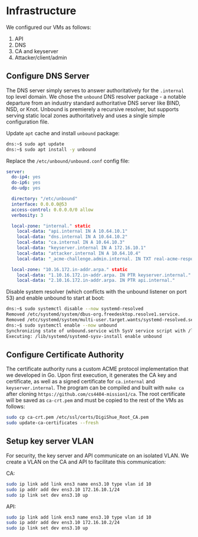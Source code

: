 # Infrastructure

We configured our VMs as follows:

1. API
2. DNS
3. CA and keyserver
4. Attacker/client/admin

## Configure DNS Server

The DNS server simply serves to answer authoritatively for the `.internal` top level domain. We chose the `unbound` DNS resolver package - a notable departure from an industry standard authoritative DNS server like BIND, NSD, or Knot. Unbound is premierely a recursive resolver, but supports serving static local zones authoritatively and uses a single simple configuration file.

Update `apt` cache and install `unbound` package:

```bash
dns:~$ sudo apt update
dns:~$ sudo apt install -y unbound
```

Replace the `/etc/unbound/unbound.conf` config file:

```yaml
server:
  do-ip4: yes
  do-ip6: yes
  do-udp: yes

  directory: "/etc/unbound"
  interface: 0.0.0.0@53
  access-control: 0.0.0.0/0 allow
  verbosity: 3

  local-zone: "internal." static
    local-data: "api.internal IN A 10.64.10.1"
    local-data: "dns.internal IN A 10.64.10.2"
    local-data: "ca.internal IN A 10.64.10.3"
    local-data: "keyserver.internal IN A 172.16.10.1"
    local-data: "attacker.internal IN A 10.64.10.4"
    local-data: "_acme-challenge.admin.internal. IN TXT real-acme-response"

  local-zone: "10.16.172.in-addr.arpa." static
    local-data: "1.10.16.172.in-addr.arpa. IN PTR keyserver.internal."
    local-data: "2.10.16.172.in-addr.arpa. IN PTR api.internal."
```

Disable system resolver (which conflicts with the unbound listener on port 53) and enable unbound to start at boot:

```bash
dns:~$ sudo systemctl disable --now systemd-resolved
Removed /etc/systemd/system/dbus-org.freedesktop.resolve1.service.
Removed /etc/systemd/system/multi-user.target.wants/systemd-resolved.service.
dns:~$ sudo systemctl enable --now unbound
Synchronizing state of unbound.service with SysV service script with /lib/systemd/systemd-sysv-install.
Executing: /lib/systemd/systemd-sysv-install enable unbound
```

## Configure Certificate Authority

The certificate authority runs a custom ACME protocol implementation that we developed in Go. Upon first execution, it generates the CA key and certificate, as well as a signed certificate for `ca.internal` and `keyserver.internal`. The program can be compiled and built with `make ca` after cloning `https://github.com/cs4404-mission1/ca`. The root certificate will be saved as `ca-crt.pem` and must be copied to the rest of the VMs as follows:

```bash
sudo cp ca-crt.pem /etc/ssl/certs/DigiShue_Root_CA.pem
sudo update-ca-certificates --fresh
```

## Setup key server VLAN

For security, the key server and API communicate on an isolated VLAN. We create a VLAN on the CA and API to facilitate this communication:

CA:
```bash
sudo ip link add link ens3 name ens3.10 type vlan id 10
sudo ip addr add dev ens3.10 172.16.10.1/24
sudo ip link set dev ens3.10 up
```

API:
```bash
sudo ip link add link ens3 name ens3.10 type vlan id 10
sudo ip addr add dev ens3.10 172.16.10.2/24
sudo ip link set dev ens3.10 up
```
